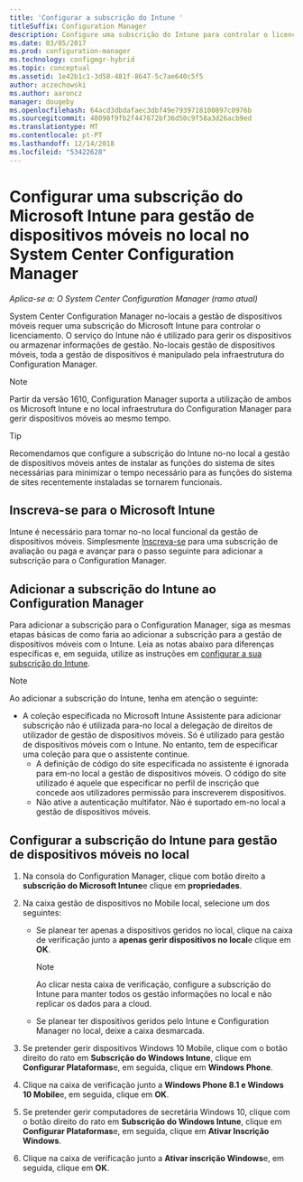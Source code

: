 ```yaml
---
title: 'Configurar a subscrição do Intune '
titleSuffix: Configuration Manager
description: Configure uma subscrição do Intune para controlar o licenciamento para a gestão de dispositivos móveis no local no System Center Configuration Manager.
ms.date: 03/05/2017
ms.prod: configuration-manager
ms.technology: configmgr-hybrid
ms.topic: conceptual
ms.assetid: 1e42b1c1-3d58-481f-8647-5c7ae640c5f5
author: aczechowski
ms.author: aaroncz
manager: dougeby
ms.openlocfilehash: 64acd3dbdafaec3dbf49e7939718100897c0976b
ms.sourcegitcommit: 48098f9fb2f447672bf36d50c9f58a3d26acb9ed
ms.translationtype: MT
ms.contentlocale: pt-PT
ms.lasthandoff: 12/14/2018
ms.locfileid: "53422628"
---
```

# <a name="set-up-a-microsoft-intune-subscription-for-on-premises-mobile-device-management-in-system-center-configuration-manager"></a>Configurar uma subscrição do Microsoft Intune para gestão de dispositivos móveis no local no System Center Configuration Manager

*Aplica-se a: O System Center Configuration Manager (ramo atual)*

System Center Configuration Manager no\-locais a gestão de dispositivos móveis requer uma subscrição do Microsoft Intune para controlar o licenciamento. O serviço do Intune não é utilizado para gerir os dispositivos ou armazenar informações de gestão. No\-locais gestão de dispositivos móveis, toda a gestão de dispositivos é manipulado pela infraestrutura do Configuration Manager.  

> [!NOTE]  
> Partir da versão 1610, Configuration Manager suporta a utilização de ambos os Microsoft Intune e no local infraestrutura do Configuration Manager para gerir dispositivos móveis ao mesmo tempo.   

> [!TIP]  
>  Recomendamos que configure a subscrição do Intune no\-no local a gestão de dispositivos móveis antes de instalar as funções do sistema de sites necessárias para minimizar o tempo necessário para as funções do sistema de sites recentemente instaladas se tornarem funcionais.  

##  <a name="sign-up-for-microsoft-intune"></a>Inscreva-se para o Microsoft Intune  
 Intune é necessário para tornar no\-no local funcional da gestão de dispositivos móveis. Simplesmente [Inscreva-se](http://www.microsoft.com/en-us/server-cloud/products/microsoft-intune/) para uma subscrição de avaliação ou paga e avançar para o passo seguinte para adicionar a subscrição para o Configuration Manager.  

##  <a name="add-the-intune-subscription-to-configuration-manager"></a>Adicionar a subscrição do Intune ao Configuration Manager  
 Para adicionar a subscrição para o Configuration Manager, siga as mesmas etapas básicas de como faria ao adicionar a subscrição para a gestão de dispositivos móveis com o Intune. Leia as notas abaixo para diferenças específicas e, em seguida, utilize as instruções em [configurar a sua subscrição do Intune](../deploy-use/configure-intune-subscription.md).  

> [!NOTE]
>  Ao adicionar a subscrição do Intune, tenha em atenção o seguinte:  
> 
> - A coleção especificada no Microsoft Intune Assistente para adicionar subscrição não é utilizada para\-no local a delegação de direitos de utilizador de gestão de dispositivos móveis. Só é utilizado para gestão de dispositivos móveis com o Intune. No entanto, tem de especificar uma coleção para que o assistente continue.  
>   -   A definição de código do site especificada no assistente é ignorada para em\-no local a gestão de dispositivos móveis. O código do site utilizado é aquele que especificar no perfil de inscrição que concede aos utilizadores permissão para inscreverem dispositivos.  
>   -   Não ative a autenticação multifator. Não é suportado em\-no local a gestão de dispositivos móveis.  

##  <a name="configure-the-intune-subscription-for-on-premises-mobile-device-management"></a>Configurar a subscrição do Intune para gestão de dispositivos móveis no local  

1. Na consola do Configuration Manager, clique com botão direito a **subscrição do Microsoft Intune**e clique em **propriedades**.  

2. Na caixa gestão de dispositivos no Mobile local, selecione um dos seguintes:

   - Se planear ter apenas a dispositivos geridos no local, clique na caixa de verificação junto a **apenas gerir dispositivos no local**e clique em **OK**.  

     > [!NOTE]  
     >  Ao clicar nesta caixa de verificação, configure a subscrição do Intune para manter todos os gestão informações no local e não replicar os dados para a cloud.  

   - Se planear ter dispositivos geridos pelo Intune e Configuration Manager no local, deixe a caixa desmarcada.

3. Se pretender gerir dispositivos Windows 10 Mobile, clique com o botão direito do rato em **Subscrição do Windows Intune**, clique em **Configurar Plataformas**e, em seguida, clique em  **Windows Phone**.  

4. Clique na caixa de verificação junto a **Windows Phone 8.1 e Windows 10 Mobile**e, em seguida, clique em **OK**.  

5. Se pretender gerir computadores de secretária Windows 10, clique com o botão direito do rato em **Subscrição do Windows Intune**, clique em **Configurar Plataformas**e, em seguida, clique em **Ativar Inscrição Windows**.  

6. Clique na caixa de verificação junto a **Ativar inscrição Windows**e, em seguida, clique em **OK**.  
